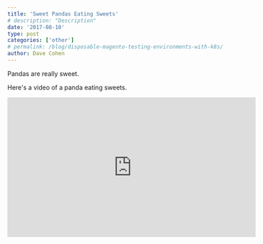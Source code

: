 ```yaml
---
title: 'Sweet Pandas Eating Sweets'
# description: "Description"
date: '2017-08-10'
type: post
categories: ['other']
# permalink: /blog/disposable-magento-testing-environments-with-k8s/
author: Dave Cohen
---
```


Pandas are really sweet.

Here's a video of a panda eating sweets.

<iframe width="560" height="315" src="https://www.youtube.com/embed/4n0xNbfJLR8" frameborder="0" allowfullscreen></iframe>
